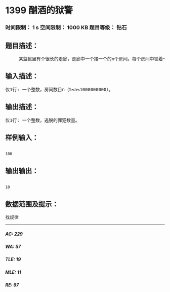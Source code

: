 # 1399 酗酒的狱警   
### 时间限制： 1 s     空间限制： 1000 KB     题目等级： 钻石  
## 题目描述：  

<pre>
     某监狱里有个很长的走廊，走廊中一个接一个的n个房间。每个房间中锁着一个犯人。一天夜里，狱警决定玩一个无聊游戏。第1轮中，他喝了一口威士忌，然后打开每个房间。第2轮，他喝了一口威士忌，然后按2的倍数遍历每个房间。第3轮，他又喝了一口威士忌，遍历所有3的倍数的房间，以此类推。在遍历中，如果房间是锁着的，则打开；否则锁上。他这样重复n轮，最终醉酒。这时囚犯看到自己房间的锁被打开了，他们立即逃跑。对于有n个房间的走廊，最终会有多少囚犯逃脱？
</pre>
  
  
## 输入描述：  

<pre>
仅1行: 一个整数，房间数目n（5≤n≤1000000000）。
</pre>
  
  
## 输出描述：  

<pre>
仅1行: 一个整数，逃脱的罪犯数量。
</pre>
  
  
## 样例输入：  

<pre><code>
100
</code></pre>
  
  
## 输出输出：  

<pre><code>
10
</code></pre>
  
  
## 数据范围及提示：  

<pre>
找规律
</pre>
  
  
***  

##### AC: 229  
##### WA: 57  
##### TLE: 19  
##### MLE: 11  
##### RE: 97  
